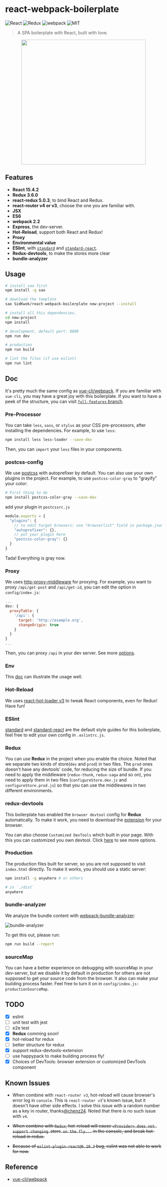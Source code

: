 # react-webpack-boilerplate

![React](https://img.shields.io/badge/react-%5E15.4.2-brightgreen.svg)
![Redux](https://img.shields.io/badge/redux-%5E3.6.0-brightgreen.svg)
![webpack](https://img.shields.io/badge/webpack-%5E2.2.1-brightgreen.svg)
![MIT](https://img.shields.io/dub/l/vibe-d.svg?style=flat-square)

> A SPA boilerplate with React, built with love.

<div align="center"><img width="400" src="screenshots.png" /></div>

## Features
 - **React 15.4.2**
 - **Redux 3.6.0**
 - **react-redux 5.0.3**, to bind React and Redux.
 - **react-router v4 or v3**, choose the one you are familiar with.
 - **JSX**
 - **ES6**
 - **webpack 2.2**
 - **Express**, the dev-server.
 - **Hot-Reload**, support both React and Redux!
 - **Proxy**
 - **Environmental value**
 - **ESlint**, with [`standard`](https://github.com/feross/standard/blob/master/RULES.md#javascript-standard-style) and [`standard-react`](https://github.com/feross/eslint-config-standard-react).
 - **Redux-devtools**, to make the stores more clear
 - **bundle-analyzer**

## Usage

```bash
# install sao first
npm install -g sao

# download the template
sao SidKwok/react-webpack-boilerplate new-project --install

# install all this dependencies.
cd new-project
npm install

# development, default port: 8080
npm run dev

# production
npm run build

# lint the files (if use eslint)
npm run lint
```

## Doc

It's pretty much the same config as [vue-cli/webpack](https://github.com/vuejs-templates/webpack/tree/master/docs). If you are familiar with `vue-cli`, you may have a great joy with this boilerplate. If you want to have a peek of the structure, you can visit [`full-features` branch](https://github.com/SidKwok/react-webpack-boilerplate/tree/full-features).

### Pre-Processor

You can take `less`, `sass`, or `stylus` as your CSS pre-processors, after installing the dependencies. For example, to use `less`:
```bash
npm install less less-loader --save-dev
```
Then, you can `import` your `less` files in your components.

### postcss-config

We use [postcss](http://postcss.org/) with autoprefixer by default. You can also use your own plugins in the project. For example, to use `postcss-color-gray` to "grayify" your color:
```bash
# First thing to do
npm install postcss-color-gray --save-dev
```

add your plugin in `postcssrc.js`
```javascript
module.exports = {
  "plugins": {
    // to edit target browsers: use "browserlist" field in package.json
    "autoprefixer": {},
    // put your plugin here
    "postcss-color-gray": {}
  }
}
```

Tada! Everything is gray now.

### Proxy

We uses [http-proxy-middleware](https://github.com/chimurai/http-proxy-middleware)  for proxying.
For example, you want to proxy `/api/get-post` and `/api/get-id`, you can edit the option in `config/index.js`:
```javascript
...
dev: {
  proxyTable: {
    '/api': {
      target: 'http://example.org',
      changeOrigin: true
    }
  }
}
...
```
Then, you can proxy `/api` in your dev server. See more [options](https://github.com/chimurai/http-proxy-middleware#options).

### Env

This [doc](https://github.com/vuejs-templates/webpack/blob/master/docs/env.md) can illustrate the usage well.

### Hot-Reload

We uses [react-hot-loader v3](https://github.com/gaearon/react-hot-loader/tree/next) to tweak React components, even for Redux! Have fun!

### ESlint

[standard](https://github.com/feross/standard) and [standard-react](https://github.com/feross/standard-react) are the default style guides for this boilerplate, feel free to edit your own config in `.eslintrc.js`.

### Redux

You can use **Redux** in the project when you enable the choice. Noted that we separate two kinds of store(`dev` and `prod`) in two files. The `prod` ones doesn't have any devtools' code, for reducing the size of bundle. If you need to apply the middleware (`redux-thunk`, `redux-saga` and so on), you need to apply them in two files (`configureStore.dev.js` and `configureStore.prod.js`) so that you can use the middlewares in two different environments.

### redux-devtools

This boilerplate has enabled the `browser devtool` config for **Redux** automatically. To make it work, you need to download the [extension](https://github.com/zalmoxisus/redux-devtools-extension) for your browser.

You can also choose `Customized DevTools` which built in your page. With this you can customized you own devtool. Click [here](https://github.com/gaearon/redux-devtools) to see more options.

### Production

The production files built for server, so you are not supposed to visit `index.html` directly. To make it works, you should use a static server:
```bash
npm install -g anywhere # or others

# in `./dist`
anywhere
```

### bundle-analyzer

We analyze the bundle content with [webpack-bundle-analyzer](https://github.com/th0r/webpack-bundle-analyzer):

![bundle-analyzer](/bundle_report.png)

To get this out, please run:

```bash
npm run build --report
```

### sourceMap

You can have a better experience on debugging with sourceMap in your dev-server, but we disable it by default in production for others are not supposed to get your source code from the browser. It also can make your building process faster. Feel free to turn it on in `config/index.js: productionSourceMap`.

## TODO

* [x] eslint
* [ ] unit test with jest
* [ ] e2e test
* [x] **Redux** comming soon!
* [x] hot-reload for redux
* [ ] better structure for redux
* [x] support redux-devtools-extension
* [ ] use happypack to make building process fly!
* [x] Choices of DevTools: browser extension or customized DevTools component

## Known Issues

* When combine with `react-router v3`, hot-reload will cause browser's error log in `console`. This is `react-router v3`'s known issue, but it doesn't have other side effects. I solve this issue with a random number as a key in router, thanks[@chenz24](https://github.com/chenz24). Noted that there is no such issue with `v4`.

* ~~When combine with `Redux`, hot-reload will cause `<Provider> does not support changing `store` on the fly...` in the console, and break hot-reload in redux.~~

* ~~Because of `eslint-plugin-react@6.10.3` bug,  eslint was not able to work for now.~~

## Reference

* [vue-cli/webpack](https://github.com/vuejs-templates/webpack)
